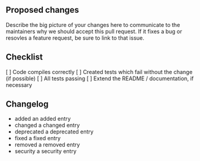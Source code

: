 ﻿## Proposed changes

Describe the big picture of your changes here to communicate to the maintainers why we should accept this pull request. If it fixes a bug or resovles a feature request, be sure to link to that issue.


## Checklist

[ ] Code compiles correctly
[ ] Created tests which fail without the change (if possible)
[ ] All tests passing
[ ] Extend the README / documentation, if necessary


## Changelog

- added an added entry
- changed a changed entry
- deprecated a deprecated entry
- fixed a fixed entry
- removed a removed entry
- security a security entry

